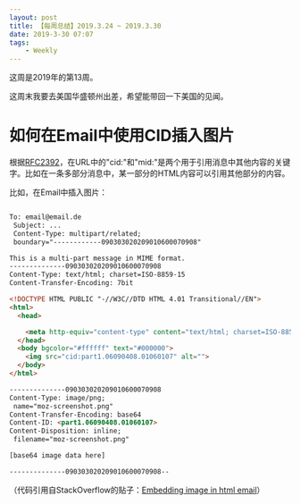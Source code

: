 ```yaml
---
layout: post
title: 【每周总结】2019.3.24 ~ 2019.3.30
date: 2019-3-30 07:07
tags:
    - Weekly
---
```


这周是2019年的第13周。

这周末我要去美国华盛顿州出差，希望能带回一下美国的见闻。

# 如何在Email中使用CID插入图片

根据[RFC2392](https://tools.ietf.org/html/rfc2392)，在URL中的"cid:"和"mid:"是两个用于引用消息中其他内容的关键字。比如在一条多部分消息中，某一部分的HTML内容可以引用其他部分的内容。

比如，在Email中插入图片：

```html

To: email@email.de
 Subject: ...
 Content-Type: multipart/related;
 boundary="------------090303020209010600070908"

This is a multi-part message in MIME format.
--------------090303020209010600070908
Content-Type: text/html; charset=ISO-8859-15
Content-Transfer-Encoding: 7bit

<!DOCTYPE HTML PUBLIC "-//W3C//DTD HTML 4.01 Transitional//EN">
<html>
  <head>

    <meta http-equiv="content-type" content="text/html; charset=ISO-8859-15">
  </head>
  <body bgcolor="#ffffff" text="#000000">
    <img src="cid:part1.06090408.01060107" alt="">
  </body>
</html>

--------------090303020209010600070908
Content-Type: image/png;
 name="moz-screenshot.png"
Content-Transfer-Encoding: base64
Content-ID: <part1.06090408.01060107>
Content-Disposition: inline;
 filename="moz-screenshot.png"

[base64 image data here]

--------------090303020209010600070908--

```

（代码引用自StackOverflow的贴子：[Embedding image in html email](https://stackoverflow.com/questions/6706891/embedding-image-in-html-email)）